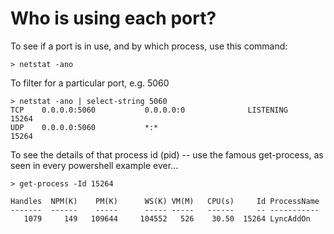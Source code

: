 ﻿# Who is using each port?

To see if a port is in use, and by which process, use this command:

    > netstat -ano

To filter for a particular port, e.g. 5060

    > netstat -ano | select-string 5060
    TCP    0.0.0.0:5060           0.0.0.0:0              LISTENING       15264
    UDP    0.0.0.0:5060           *:*                                    15264

To see the details of that process id (pid) -- use the famous get-process, as seen in every powershell example ever...

    > get-process -Id 15264

    Handles  NPM(K)    PM(K)      WS(K) VM(M)   CPU(s)     Id ProcessName
    -------  ------    -----      ----- -----   ------     -- -----------
       1079     149   109644     104552   526    30.50  15264 LyncAddOn
